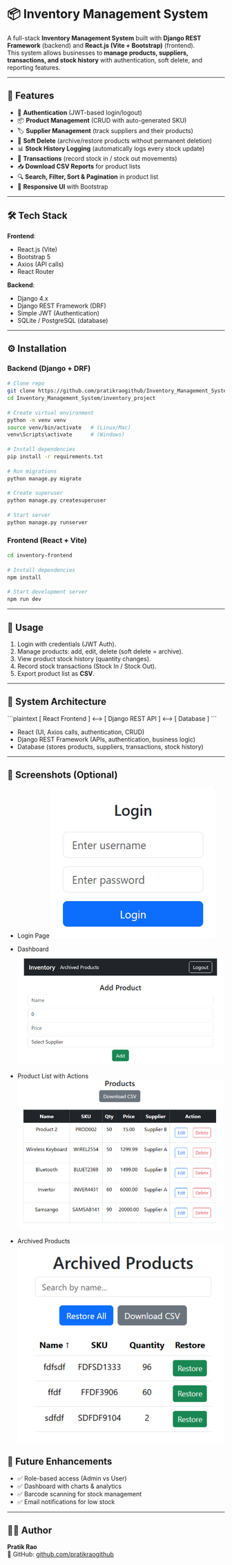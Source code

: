 # 📦 Inventory Management System  

A full-stack **Inventory Management System** built with **Django REST Framework** (backend) and **React.js (Vite + Bootstrap)** (frontend).  
This system allows businesses to **manage products, suppliers, transactions, and stock history** with authentication, soft delete, and reporting features.

---

## 🔹 Features  

- 👤 **Authentication** (JWT-based login/logout)  
- 📦 **Product Management** (CRUD with auto-generated SKU)  
- 🏷️ **Supplier Management** (track suppliers and their products)  
- 🔄 **Soft Delete** (archive/restore products without permanent deletion)  
- 📊 **Stock History Logging** (automatically logs every stock update)  
- 🔐 **Transactions** (record stock in / stock out movements)  
- 📥 **Download CSV Reports** for product lists  
- 🔍 **Search, Filter, Sort & Pagination** in product list  
- 📱 **Responsive UI** with Bootstrap  

---

## 🛠️ Tech Stack 

**Frontend**:  
- React.js (Vite)  
- Bootstrap 5  
- Axios (API calls)  
- React Router  

**Backend**:  
- Django 4.x  
- Django REST Framework (DRF)  
- Simple JWT (Authentication)  
- SQLite / PostgreSQL (database)  

---

## ⚙️ Installation  

### Backend (Django + DRF)  
```bash
# Clone repo
git clone https://github.com/pratikraogithub/Inventory_Management_System.git
cd Inventory_Management_System/inventory_project

# Create virtual environment
python -m venv venv
source venv/bin/activate   # (Linux/Mac)
venv\Scripts\activate      # (Windows)

# Install dependencies
pip install -r requirements.txt

# Run migrations
python manage.py migrate

# Create superuser
python manage.py createsuperuser

# Start server
python manage.py runserver
```

### Frontend (React + Vite)  
```bash
cd inventory-frontend

# Install dependencies
npm install

# Start development server
npm run dev
```

---

## 🔑 Usage  

1. Login with credentials (JWT Auth).  
2. Manage products: add, edit, delete (soft delete = archive).  
3. View product stock history (quantity changes).  
4. Record stock transactions (Stock In / Stock Out).  
5. Export product list as **CSV**.  

---

## 📐 System Architecture  

\`\`\`plaintext
[ React Frontend ] <--> [ Django REST API ] <--> [ Database ]
\`\`\`

- React (UI, Axios calls, authentication, CRUD)  
- Django REST Framework (APIs, authentication, business logic)  
- Database (stores products, suppliers, transactions, stock history)  

---

## 📸 Screenshots (Optional)  


- Login Page
![image1](./images/image1.png)

- Dashboard
![image1](./images/image2.png)

- Product List with Actions
![image1](./images/image3.png)

- Archived Products 
![image1](./images/image4.png)


## 🚀 Future Enhancements  

- ✅ Role-based access (Admin vs User)  
- ✅ Dashboard with charts & analytics  
- ✅ Barcode scanning for stock management  
- ✅ Email notifications for low stock  

---

## 👨‍💻 Author  

**Pratik Rao**  
📌 GitHub: [github.com/pratikraogithub](https://github.com/pratikraogithub)  
